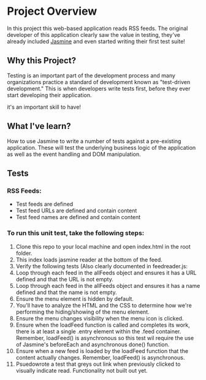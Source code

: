 # Project Overview

In this project this web-based application reads RSS feeds. The original developer of this application clearly saw the value in testing, they've already included [Jasmine](http://jasmine.github.io/) and even started writing their first test suite! 


## Why this Project?

Testing is an important part of the development process and many organizations practice a standard of development known as "test-driven development." This is when developers write tests first, before they ever start developing their application. 

it's an important skill to have!


## What  I've learn?

How to use Jasmine to write a number of tests against a pre-existing application. These will test the underlying business logic of the application as well as the event handling and DOM manipulation.

## Tests
### RSS Feeds:

- Test feeds are defined
- Test feed URLs are defined and contain content
- Test feed names are defined and contain content

### To run this unit test, take the following steps:

1. Clone this repo to your local machine and open index.html in the root folder. 
2. This index loads jasmine reader at the bottom of the feed.
3. Verify the following tests (Also clearly documented in feedreader.js:
4. Loop through each feed in the allFeeds object and ensures it has a URL defined and that the URL is not empty.
5. Loop through each feed in the allFeeds object and ensures it has a name defined and that the name is not empty.
6. Ensure the menu element is hidden by default. 
7. You'll have to analyze the HTML and the CSS to determine how we're performing the hiding/showing of the menu element.
8. Ensure the menu changes visibility when the menu icon is clicked.
9. Ensure when the loadFeed function is called and completes its work, there is at least a single .entry element within the .feed container. Remember, loadFeed() is asynchronous so this test wil require the use of Jasmine's beforeEach and asynchronous done() function.
10. Ensure when a new feed is loaded by the loadFeed function that the content actually changes. Remember, loadFeed() is asynchronous.
11. Psuedowrote a test that greys out link when previously clicked to visually indicate read. Functionality not built out yet.


